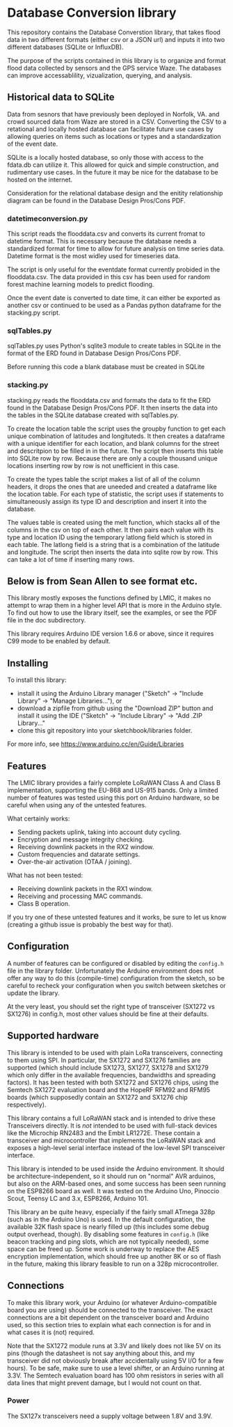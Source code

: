 Database Conversion library
====================
This repository contains the Database Converstion library, that takes
flood data in two different formats (either csv or a JSON url) and 
inputs it into two different databases (SQLite or InfluxDB). 

The purpose of the scripts contained in this library is to organize and
format flood data collected by sensors and the GPS service Waze. The 
databases can improve accessablility, vizualization, querying, and 
analysis. 

Historical data to SQLite
----------

Data from sesnors that have previously been deployed in Norfolk, VA. and
crowd sourced data from Waze are stored in a CSV. Converting the CSV
to a retational and locally hosted database can facilitate future use cases
by allowing queries on items such as locations or types and a standardization
of the event date. 

SQLite is a locally hosted database, so only those with access to the fdata.db
can utilize it. This allowed for quick and simple construction, and rudimentary 
use cases. In the future it may be nice for the database to be hosted on the 
internet. 

Consideration for the relational database design and the enitity relationship
diagram can be found in the Database Design Pros/Cons PDF.

### datetimeconversion.py

This script reads the flooddata.csv and converts its current fromat to 
datetime format. This is necessary because the database needs a standardized
format for time to allow for future analysis on time series data. 
Datetime format is the most widley used for timeseries data. 

The script is only useful for the eventdate format currently probided in the 
flooddata.csv. The data provided in this csv has been used for random forest
machine learning models to predict flooding. 

Once the event date is converted to date time, it can either be exported as another 
csv or continued to be used as a Pandas python dataframe for the stacking.py script. 

### sqlTables.py

sqlTables.py uses Python's sqlite3 module to create tables in SQLite in the 
format of the ERD found in Database Design Pros/Cons PDF. 

Before running this code a blank database must be created in SQLite

### stacking.py

stacking.py reads the flooddata.csv and formats the data to fit the ERD found in 
the Database Design Pros/Cons PDF. It then inserts the data into the tables
in the SQLite database created with sqlTables.py.

To create the location table the script uses the groupby function to get 
each unique combination of latitudes and longituteds. It then creates
a dataframe with a unique identifier for each location, and blank columns
for the street and descritpion to be filled in in the future. The script 
then inserts this table into SQLite row by row. Because there are only a 
couple thousand unique locations inserting row by row is not unefficient 
in this case. 

To create the types table the script makes a list of all of the column headers,
it drops the ones that are uneeded and created a dataframe like the location
table. For each type of statistic, the script uses if statements to simultaneously
assign its type ID and description and insert it into the database. 

The values table is created using the melt function, which stacks all of the columns 
in the csv on top of each other. It then pairs each value with its type and location 
ID using the temporary latlong field which is stored in each table. The latlong field
is a string that is a combination of the latitude and longitude. The script
then inserts the data into sqlite row by row. This can take a lot of time 
if inserting many rows. 

## Below is from Sean Allen to see format etc.

This library mostly exposes the functions defined by LMIC, it makes no
attempt to wrap them in a higher level API that is more in the Arduino
style. To find out how to use the library itself, see the examples, or
see the PDF file in the doc subdirectory.

This library requires Arduino IDE version 1.6.6 or above, since it
requires C99 mode to be enabled by default.

Installing
----------
To install this library:

 - install it using the Arduino Library manager ("Sketch" -> "Include
   Library" -> "Manage Libraries..."), or
 - download a zipfile from github using the "Download ZIP" button and
   install it using the IDE ("Sketch" -> "Include Library" -> "Add .ZIP
   Library..."
 - clone this git repository into your sketchbook/libraries folder.

For more info, see https://www.arduino.cc/en/Guide/Libraries

Features
--------
The LMIC library provides a fairly complete LoRaWAN Class A and Class B
implementation, supporting the EU-868 and US-915 bands. Only a limited
number of features was tested using this port on Arduino hardware, so be
careful when using any of the untested features.

What certainly works:
 - Sending packets uplink, taking into account duty cycling.
 - Encryption and message integrity checking.
 - Receiving downlink packets in the RX2 window.
 - Custom frequencies and datarate settings.
 - Over-the-air activation (OTAA / joining).

What has not been tested:
 - Receiving downlink packets in the RX1 window.
 - Receiving and processing MAC commands.
 - Class B operation.

If you try one of these untested features and it works, be sure to let
us know (creating a github issue is probably the best way for that).

Configuration
-------------
A number of features can be configured or disabled by editing the
`config.h` file in the library folder. Unfortunately the Arduino
environment does not offer any way to do this (compile-time)
configuration from the sketch, so be careful to recheck your
configuration when you switch between sketches or update the library.

At the very least, you should set the right type of transceiver (SX1272
vs SX1276) in config.h, most other values should be fine at their
defaults.

Supported hardware
------------------
This library is intended to be used with plain LoRa transceivers,
connecting to them using SPI. In particular, the SX1272 and SX1276
families are supported (which should include SX1273, SX1277, SX1278 and
SX1279 which only differ in the available frequencies, bandwidths and
spreading factors). It has been tested with both SX1272 and SX1276
chips, using the Semtech SX1272 evaluation board and the HopeRF RFM92
and RFM95 boards (which supposedly contain an SX1272 and SX1276 chip
respectively).

This library contains a full LoRaWAN stack and is intended to drive
these Transceivers directly. It is *not* intended to be used with
full-stack devices like the Microchip RN2483 and the Embit LR1272E.
These contain a transceiver and microcontroller that implements the
LoRaWAN stack and exposes a high-level serial interface instead of the
low-level SPI transceiver interface.

This library is intended to be used inside the Arduino environment. It
should be architecture-independent, so it should run on "normal" AVR
arduinos, but also on the ARM-based ones, and some success has been seen
running on the ESP8266 board as well. It was tested on the Arduino Uno,
Pinoccio Scout, Teensy LC and 3.x, ESP8266, Arduino 101.

This library an be quite heavy, especially if the fairly small ATmega
328p (such as in the Arduino Uno) is used. In the default configuration,
the available 32K flash space is nearly filled up (this includes some
debug output overhead, though). By disabling some features in `config.h`
(like beacon tracking and ping slots, which are not typically needed),
some space can be freed up. Some work is underway to replace the AES
encryption implementation, which should free up another 8K or so of
flash in the future, making this library feasible to run on a 328p
microcontroller.

Connections
-----------
To make this library work, your Arduino (or whatever Arduino-compatible
board you are using) should be connected to the transceiver. The exact
connections are a bit dependent on the transceiver board and Arduino
used, so this section tries to explain what each connection is for and
in what cases it is (not) required.

Note that the SX1272 module runs at 3.3V and likely does not like 5V on
its pins (though the datasheet is not say anything about this, and my
transceiver did not obviously break after accidentally using 5V I/O for
a few hours). To be safe, make sure to use a level shifter, or an
Arduino running at 3.3V. The Semtech evaluation board has 100 ohm resistors in
series with all data lines that might prevent damage, but I would not
count on that.

### Power
The SX127x transceivers need a supply voltage between 1.8V and 3.9V.
